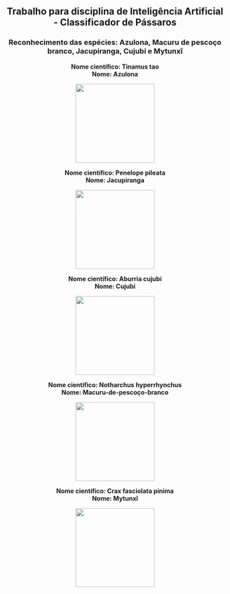 <h2 align="center">Trabalho para disciplina de Inteligência Artificial - Classificador de Pássaros</h2>
<h3 align="center">Reconhecimento das espécies: Azulona, Macuru de pescoço branco, Jacupiranga, Cujubi e Mytunxî</h3>

<div align="center">
  <p><strong>
    Nome científico: Tinamus tao
    <br>
    Nome: Azulona
  </strong></p>
  <img src = "https://user-images.githubusercontent.com/57272625/153868557-4c08cfbc-a67d-43f1-b205-2fb77550111b.jpg" width="180px"/>
</div>

<div align="center">
  <p><strong>
    Nome científico: Penelope pileata
    <br>
    Nome: Jacupiranga
  </strong></p>
  <img src = "https://user-images.githubusercontent.com/57272625/153868561-aa12ad2b-6254-4fb5-ba0d-432d53de7965.jpg" width="180px"/>
</div>

<div align="center">
  <p><strong>
    Nome científico: Aburria cujubi
    <br>
    Nome: Cujubi
  </strong></p>
  <img src = "https://user-images.githubusercontent.com/57272625/153868560-62043922-c7f4-4cbf-a3e1-0fb680dab6b0.jpg" width="180px"/>
</div>

<div align="center">
  <p><strong>
    Nome científico: Notharchus hyperrhynchus
    <br>
    Nome: Macuru-de-pescoço-branco
  </strong></p>
  <img src = "https://user-images.githubusercontent.com/57272625/153868564-25c7d0c7-4d40-413c-a1e6-3a4848ece761.jpg" width="180px" />
</div>

<div align="center">
  <p><strong>
    Nome científico: Crax fasciolata pinima
    <br>
    Nome: Mytunxî
  </strong></p>
  <img src = "https://user-images.githubusercontent.com/57272625/153868566-70d1fc80-0705-4105-9e05-43c2b6c34277.jpg" width="180px"/>
</div>
